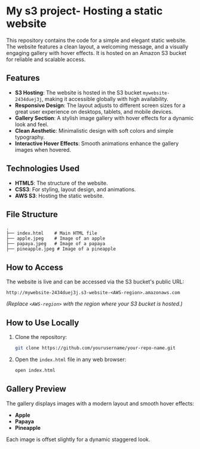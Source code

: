 # My s3 project- Hosting a static website

This repository contains the code for a simple and elegant static website. The website features a clean layout, a welcoming message, and a visually engaging gallery with hover effects. It is hosted on an Amazon S3 bucket for reliable and scalable access.

## Features

- **S3 Hosting**: The website is hosted in the S3 bucket `mywebsite-2434duej3j`, making it accessible globally with high availability.
- **Responsive Design**: The layout adjusts to different screen sizes for a great user experience on desktops, tablets, and mobile devices.
- **Gallery Section**: A stylish image gallery with hover effects for a dynamic look and feel.
- **Clean Aesthetic**: Minimalistic design with soft colors and simple typography.
- **Interactive Hover Effects**: Smooth animations enhance the gallery images when hovered.

## Technologies Used

- **HTML5**: The structure of the website.
- **CSS3**: For styling, layout design, and animations.
- **AWS S3**: Hosting the static website.

## File Structure

```
.
├── index.html    # Main HTML file
├── apple.jpeg    # Image of an apple
├── papaya.jpeg   # Image of a papaya
├── pineapple.jpeg # Image of a pineapple
```

## How to Access

The website is live and can be accessed via the S3 bucket's public URL:
```
http://mywebsite-2434duej3j.s3-website-<AWS-region>.amazonaws.com
```

*(Replace `<AWS-region>` with the region where your S3 bucket is hosted.)*

## How to Use Locally

1. Clone the repository:
   ```bash
   git clone https://github.com/yourusername/your-repo-name.git
   ```
2. Open the `index.html` file in any web browser:
   ```bash
   open index.html
   ```

## Gallery Preview

The gallery displays images with a modern layout and smooth hover effects:
- **Apple**
- **Papaya**
- **Pineapple**

Each image is offset slightly for a dynamic staggered look.


